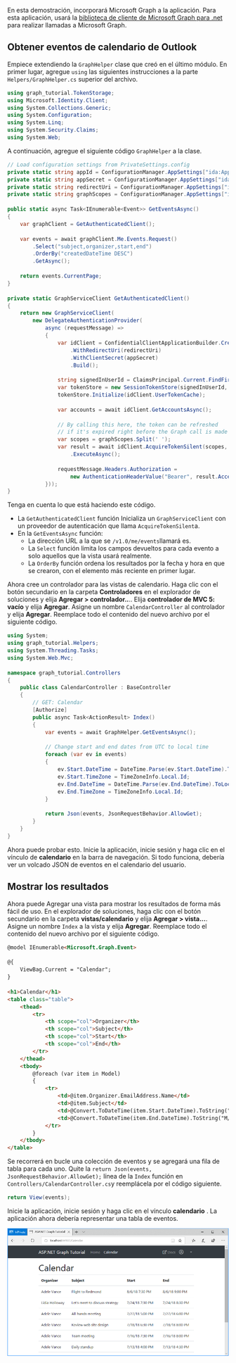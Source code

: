 <!-- markdownlint-disable MD002 MD041 -->

En esta demostración, incorporará Microsoft Graph a la aplicación. Para esta aplicación, usará la [biblioteca de cliente de Microsoft Graph para .net](https://github.com/microsoftgraph/msgraph-sdk-dotnet) para realizar llamadas a Microsoft Graph.

## <a name="get-calendar-events-from-outlook"></a>Obtener eventos de calendario de Outlook

Empiece extendiendo la `GraphHelper` clase que creó en el último módulo. En primer lugar, agregue `using` las siguientes instrucciones a la parte `Helpers/GraphHelper.cs` superior del archivo.

```cs
using graph_tutorial.TokenStorage;
using Microsoft.Identity.Client;
using System.Collections.Generic;
using System.Configuration;
using System.Linq;
using System.Security.Claims;
using System.Web;
```

A continuación, agregue el siguiente código `GraphHelper` a la clase.

```cs
// Load configuration settings from PrivateSettings.config
private static string appId = ConfigurationManager.AppSettings["ida:AppId"];
private static string appSecret = ConfigurationManager.AppSettings["ida:AppSecret"];
private static string redirectUri = ConfigurationManager.AppSettings["ida:RedirectUri"];
private static string graphScopes = ConfigurationManager.AppSettings["ida:AppScopes"];

public static async Task<IEnumerable<Event>> GetEventsAsync()
{
    var graphClient = GetAuthenticatedClient();

    var events = await graphClient.Me.Events.Request()
        .Select("subject,organizer,start,end")
        .OrderBy("createdDateTime DESC")
        .GetAsync();

    return events.CurrentPage;
}

private static GraphServiceClient GetAuthenticatedClient()
{
    return new GraphServiceClient(
        new DelegateAuthenticationProvider(
            async (requestMessage) =>
            {
                var idClient = ConfidentialClientApplicationBuilder.Create(appId)
                    .WithRedirectUri(redirectUri)
                    .WithClientSecret(appSecret)
                    .Build();

                string signedInUserId = ClaimsPrincipal.Current.FindFirst(ClaimTypes.NameIdentifier).Value;
                var tokenStore = new SessionTokenStore(signedInUserId, HttpContext.Current);
                tokenStore.Initialize(idClient.UserTokenCache);

                var accounts = await idClient.GetAccountsAsync();

                // By calling this here, the token can be refreshed
                // if it's expired right before the Graph call is made
                var scopes = graphScopes.Split(' ');
                var result = await idClient.AcquireTokenSilent(scopes, accounts.FirstOrDefault())
                    .ExecuteAsync();

                requestMessage.Headers.Authorization =
                    new AuthenticationHeaderValue("Bearer", result.AccessToken);
            }));
}
```

Tenga en cuenta lo que está haciendo este código.

- La `GetAuthenticatedClient` función Inicializa un `GraphServiceClient` con un proveedor de autenticación que llama `AcquireTokenSilent`a.
- En la `GetEventsAsync` función:
  - La dirección URL a la que se `/v1.0/me/events`llamará es.
  - La `Select` función limita los campos devueltos para cada evento a solo aquellos que la vista usará realmente.
  - La `OrderBy` función ordena los resultados por la fecha y hora en que se crearon, con el elemento más reciente en primer lugar.

Ahora cree un controlador para las vistas de calendario. Haga clic con el botón secundario en la carpeta **Controladores** en el explorador de soluciones y elija **Agregar > controlador..**.. Elija **controlador de MVC 5: vacío** y elija **Agregar**. Asigne un nombre `CalendarController` al controlador y elija **Agregar**. Reemplace todo el contenido del nuevo archivo por el siguiente código.

```cs
using System;
using graph_tutorial.Helpers;
using System.Threading.Tasks;
using System.Web.Mvc;

namespace graph_tutorial.Controllers
{
    public class CalendarController : BaseController
    {
        // GET: Calendar
        [Authorize]
        public async Task<ActionResult> Index()
        {
            var events = await GraphHelper.GetEventsAsync();

            // Change start and end dates from UTC to local time
            foreach (var ev in events)
            {
                ev.Start.DateTime = DateTime.Parse(ev.Start.DateTime).ToLocalTime().ToString();
                ev.Start.TimeZone = TimeZoneInfo.Local.Id;
                ev.End.DateTime = DateTime.Parse(ev.End.DateTime).ToLocalTime().ToString();
                ev.End.TimeZone = TimeZoneInfo.Local.Id;
            }

            return Json(events, JsonRequestBehavior.AllowGet);
        }
    }
}
```

Ahora puede probar esto. Inicie la aplicación, inicie sesión y haga clic en el vínculo de **calendario** en la barra de navegación. Si todo funciona, debería ver un volcado JSON de eventos en el calendario del usuario.

## <a name="display-the-results"></a>Mostrar los resultados

Ahora puede Agregar una vista para mostrar los resultados de forma más fácil de uso. En el explorador de soluciones, haga clic con el botón secundario en la carpeta **vistas/calendario** y elija **Agregar > vista...**. Asigne un nombre `Index` a la vista y elija **Agregar**. Reemplace todo el contenido del nuevo archivo por el siguiente código.

```html
@model IEnumerable<Microsoft.Graph.Event>

@{
    ViewBag.Current = "Calendar";
}

<h1>Calendar</h1>
<table class="table">
    <thead>
        <tr>
            <th scope="col">Organizer</th>
            <th scope="col">Subject</th>
            <th scope="col">Start</th>
            <th scope="col">End</th>
        </tr>
    </thead>
    <tbody>
        @foreach (var item in Model)
        {
            <tr>
                <td>@item.Organizer.EmailAddress.Name</td>
                <td>@item.Subject</td>
                <td>@Convert.ToDateTime(item.Start.DateTime).ToString("M/d/yy h:mm tt")</td>
                <td>@Convert.ToDateTime(item.End.DateTime).ToString("M/d/yy h:mm tt")</td>
            </tr>
        }
    </tbody>
</table>
```

Se recorrerá en bucle una colección de eventos y se agregará una fila de tabla para cada uno. Quite la `return Json(events, JsonRequestBehavior.AllowGet);` línea de la `Index` función en `Controllers/CalendarController.cs`y reemplácela por el código siguiente.

```cs
return View(events);
```

Inicie la aplicación, inicie sesión y haga clic en el vínculo **calendario** . La aplicación ahora debería representar una tabla de eventos.

![Captura de pantalla de la tabla de eventos](./images/add-msgraph-01.png)